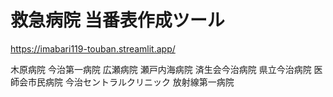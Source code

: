 # 救急病院 当番表作成ツール

https://imabari119-touban.streamlit.app/

木原病院
今治第一病院
広瀬病院
瀬戸内海病院
済生会今治病院
県立今治病院
医師会市民病院
今治セントラルクリニック
放射線第一病院
